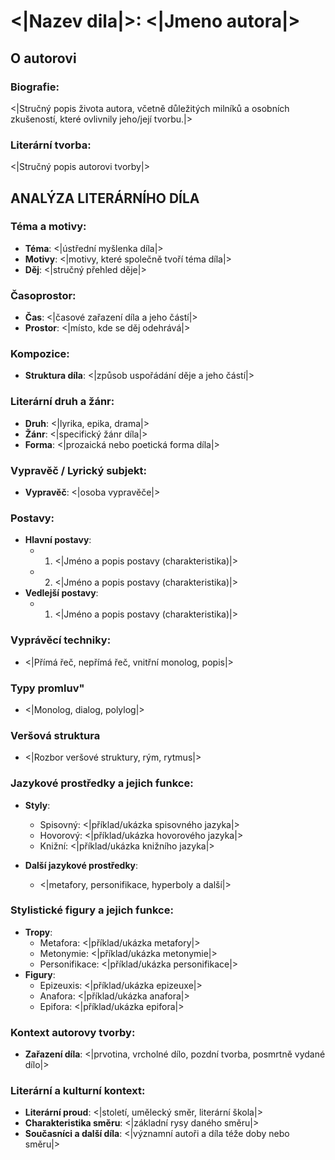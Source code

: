 # <|Nazev dila|>: <|Jmeno autora|>

## O autorovi

### Biografie:

<|Stručný popis života autora, včetně důležitých milníků a osobních zkušeností, které ovlivnily jeho/její tvorbu.|>

### Literární tvorba:

<|Stručný popis autorovi tvorby|>

## ANALÝZA LITERÁRNÍHO DÍLA

### Téma a motivy:

-   **Téma**: <|ústřední myšlenka díla|>
-   **Motivy**: <|motivy, které společně tvoří téma díla|>
-   **Děj**: <|stručný přehled děje|>

### Časoprostor:

-   **Čas**: <|časové zařazení díla a jeho částí|>
-   **Prostor**: <|místo, kde se děj odehrává|>

### Kompozice:

-   **Struktura díla**: <|způsob uspořádání děje a jeho částí|>

### Literární druh a žánr:

-   **Druh**: <|lyrika, epika, drama|>
-   **Žánr**: <|specifický žánr díla|>
-   **Forma**: <|prozaická nebo poetická forma díla|>

### Vypravěč / Lyrický subjekt:

-   **Vypravěč**: <|osoba vypravěče|>

### Postavy:

-   **Hlavní postavy**:
    -   1. <|Jméno a popis postavy (charakteristika)|>
    -   2. <|Jméno a popis postavy (charakteristika)|>
-   **Vedlejší postavy**:
    -   1. <|Jméno a popis postavy (charakteristika)|>

### Vyprávěcí techniky:

-   <|Přímá řeč, nepřímá řeč, vnitřní monolog, popis|>

### Typy promluv"

-   <|Monolog, dialog, polylog|>

### Veršová struktura

-   <|Rozbor veršové struktury, rým, rytmus|>

### Jazykové prostředky a jejich funkce:

-   **Styly**:

    -   Spisovný: <|příklad/ukázka spisovného jazyka|>
    -   Hovorový: <|příklad/ukázka hovorového jazyka|>
    -   Knižní: <|příklad/ukázka knižního jazyka|>

-   **Další jazykové prostředky**:
    -   <|metafory, personifikace, hyperboly a další|>

### Stylistické figury a jejich funkce:

-   **Tropy**:
    -   Metafora: <|příklad/ukázka metafory|>
    -   Metonymie: <|příklad/ukázka metonymie|>
    -   Personifikace: <|příklad/ukázka personifikace|>
-   **Figury**:
    -   Epizeuxis: <|příklad/ukázka epizeuxe|>
    -   Anafora: <|příklad/ukázka anafora|>
    -   Epifora: <|příklad/ukázka epifora|>

### Kontext autorovy tvorby:

-   **Zařazení díla**: <|prvotina, vrcholné dílo, pozdní tvorba, posmrtně vydané dílo|>

### Literární a kulturní kontext:

-   **Literární proud**: <|století, umělecký směr, literární škola|>
-   **Charakteristika směru**: <|základní rysy daného směru|>
-   **Současníci a další díla**: <|významní autoři a díla téže doby nebo směru|>
